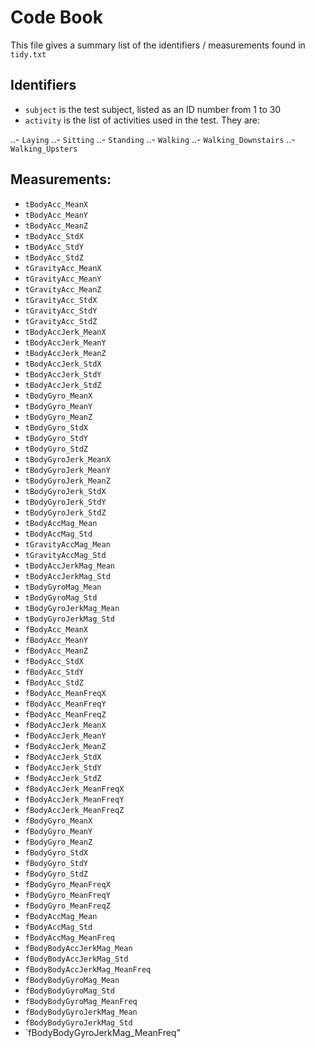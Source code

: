 # Code Book

This file gives a summary list of the identifiers / measurements found in
`tidy.txt`

## Identifiers

- `subject` is the test subject, listed as an ID number from 1 to 30
- `activity` is the list of activities used in the test. They are:

..- `Laying`
..- `Sitting`
..- `Standing`
..- `Walking`
..- `Walking_Downstairs`
..- `Walking_Upsters`

## Measurements:

- `tBodyAcc_MeanX`
- `tBodyAcc_MeanY`               
- `tBodyAcc_MeanZ`
- `tBodyAcc_StdX`                
- `tBodyAcc_StdY`
- `tBodyAcc_StdZ`               
- `tGravityAcc_MeanX`
- `tGravityAcc_MeanY`           
- `tGravityAcc_MeanZ`
- `tGravityAcc_StdX`             
- `tGravityAcc_StdY`
- `tGravityAcc_StdZ`            
- `tBodyAccJerk_MeanX`
- `tBodyAccJerk_MeanY`          
- `tBodyAccJerk_MeanZ`
- `tBodyAccJerk_StdX`            
- `tBodyAccJerk_StdY`
- `tBodyAccJerk_StdZ`            
- `tBodyGyro_MeanX`
- `tBodyGyro_MeanY`             
- `tBodyGyro_MeanZ`
- `tBodyGyro_StdX`               
- `tBodyGyro_StdY`
- `tBodyGyro_StdZ`               
- `tBodyGyroJerk_MeanX`
- `tBodyGyroJerk_MeanY`          
- `tBodyGyroJerk_MeanZ`
- `tBodyGyroJerk_StdX`          
- `tBodyGyroJerk_StdY`
- `tBodyGyroJerk_StdZ`          
- `tBodyAccMag_Mean`
- `tBodyAccMag_Std`              
- `tGravityAccMag_Mean`
- `tGravityAccMag_Std`          
- `tBodyAccJerkMag_Mean`
- `tBodyAccJerkMag_Std`          
- `tBodyGyroMag_Mean`
- `tBodyGyroMag_Std`             
- `tBodyGyroJerkMag_Mean`
- `tBodyGyroJerkMag_Std`         
- `fBodyAcc_MeanX`
- `fBodyAcc_MeanY`               
- `fBodyAcc_MeanZ`
- `fBodyAcc_StdX`               
- `fBodyAcc_StdY`
- `fBodyAcc_StdZ`                
- `fBodyAcc_MeanFreqX`    
- `fBodyAcc_MeanFreqY`           
- `fBodyAcc_MeanFreqZ`
- `fBodyAccJerk_MeanX`          
- `fBodyAccJerk_MeanY`
- `fBodyAccJerk_MeanZ`           
- `fBodyAccJerk_StdX`
- `fBodyAccJerk_StdY`            
- `fBodyAccJerk_StdZ`
- `fBodyAccJerk_MeanFreqX`       
- `fBodyAccJerk_MeanFreqY`
- `fBodyAccJerk_MeanFreqZ`       
- `fBodyGyro_MeanX`
- `fBodyGyro_MeanY`              
- `fBodyGyro_MeanZ`
- `fBodyGyro_StdX`              
- `fBodyGyro_StdY`
- `fBodyGyro_StdZ`               
- `fBodyGyro_MeanFreqX`
- `fBodyGyro_MeanFreqY`         
- `fBodyGyro_MeanFreqZ`
- `fBodyAccMag_Mean`            
- `fBodyAccMag_Std`
- `fBodyAccMag_MeanFreq`         
- `fBodyBodyAccJerkMag_Mean`
- `fBodyBodyAccJerkMag_Std`     
- `fBodyBodyAccJerkMag_MeanFreq`
- `fBodyBodyGyroMag_Mean`        
- `fBodyBodyGyroMag_Std`
- `fBodyBodyGyroMag_MeanFreq`    
- `fBodyBodyGyroJerkMag_Mean`
- `fBodyBodyGyroJerkMag_Std`     
- `fBodyBodyGyroJerkMag_MeanFreq"








